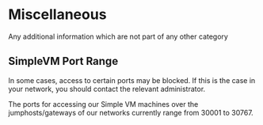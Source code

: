 # Miscellaneous

Any additional information which are not part of any other category

## SimpleVM Port Range

In some cases, access to certain ports may be blocked. If this is the case in your network, you should contact the relevant administrator.

The ports for accessing our Simple VM machines over the jumphosts/gateways of our networks currently range from 30001 to 30767.

